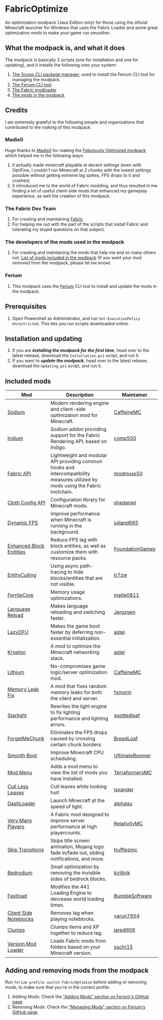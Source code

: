 # FabricOptimize
An optimization modpack (Java Edition only) for those using the ofiicial Minecraft launcher for Windows that uses the Fabric Loader and some great optimization mods to make your game run smoother.
## What the modpack is, and what it does
The modpack is basically 2 scripts (one for installation and one for updating), and it installs the following onto your system:
1. [The Scoop CLI package manager](https://scoop.sh/), used to install the Ferium CLI tool for managing the modpack.
2. [The Ferium CLI tool](https://github.com/gorilla-devs/ferium)
3. [The Fabric modloader](https://fabricmc.net/)
4. [The mods in the modpack](https://github.com/TechPro424/FabricOptimize#included-mods)
## Credits
I am extremely grateful to the following people and organizations that contributed to the making of this modpack:
### Madis0
Huge thanks to [Madis0](https://github.com/Madis0) for making the [Fabulously Optimized modpack](https://github.com/Fabulously-Optimized/fabulously-optimized) which helped me in the following ways:
1. It actually made minecraft playable at decent settings (even with OptiFine, I couldn't run Minecraft at 2 chunks with the lowest settings possible without getting extreme lag spikes, FPS drops to 0 and crashes)
2. It introduced me to the world of Fabric modding, and thus resulted in me finding a lot of useful client-side mods that enhanced my gameplay experience, as well the creation of this modpack.
### The Fabric Dev Team
1. For creating and maintaining [Fabric](https://fabricmc.net/)
2. For helping me out with the part of the scripts that install Fabric and tolerating my stupid questions on that subject.
### The developers of the mods used in the modpack
1. For creating and maintaining the mods that help me and so many others out. [List of mods included in the modpack](https://github.com/TechPro424/FabricOptimize#included-mods)
(If you want your mod removed from the modpack, please let me know)
### Ferium
1. This modpack uses the [Ferium](https://github.com/gorilla-devs/ferium) CLI tool to install and update the mods in the modpack.
## Prerequisites
1. Open Powershell as Administrator, and run `Set-ExecutionPolicy Unrestricted`. This lets you run scripts downloaded online.
## Installation and updating
1. If you are ***installing the modpack for the first time***, head over to the latest release, download the `Installation.ps1` script, and run it.
2. If you want to ***update the modpack***, head over to the latest release, download the `Updating.ps1` script, and run it.
## Included mods
| Mod | Description | Maintainer |
| ----------- | ----------- | ----------- |
| [Sodium](https://modrinth.com/mod/sodium) | Modern rendering engine and client-side optimization mod for Minecraft. | [CaffeineMC](https://github.com/CaffeineMC) |
| [Indium](https://modrinth.com/mod/indium) | Sodium addon providing support for the Fabric Rendering API, based on Indigo. | [comp500](https://modrinth.com/user/comp500) |
| [Fabric API](https://modrinth.com/mod/fabric-api) | Lightweight and modular API providing common hooks and intercompatibility measures utilized by mods using the Fabric toolchain. | [modmuss50](https://modrinth.com/user/modmuss50) |
| [Cloth Config API](https://modrinth.com/mod/cloth-config) | Configuration library for Minecraft mods. | [shedaniel](https://modrinth.com/user/shedaniel) |
| [Dynamic FPS](https://modrinth.com/mod/dynamic-fps) | Improve performance when Minecraft is running in the background. | [juliand665](https://modrinth.com/user/juliand665) |
| [Enhanced Block Enitities](https://modrinth.com/mod/ebe) | Reduce FPS lag with block entities, as well as customize them with resource packs. | [FoundationGames](https://modrinth.com/user/FoundationGames) |
| [EntityCulling](https://modrinth.com/mod/entityculling) | Using async path-tracing to hide blocks/entities that are not visible. | [tr7zw](https://modrinth.com/user/tr7zw) |
| [FerriteCore](https://modrinth.com/mod/ferrite-core) | Memory usage optimizations. | [malte0811](https://modrinth.com/user/malte0811) |
| [Language Reload](https://modrinth.com/mod/language-reload) | Makes language reloading and switching faster. | [Jerozgen](https://modrinth.com/user/Jerozgen) |
| [LazyDFU](https://modrinth.com/mod/lazydfu) | Makes the game boot faster by deferring non-essential initialization. | [astei](https://modrinth.com/user/astei) |
| [Krypton](https://modrinth.com/mod/krypton) | A mod to optimize the Minecraft networking stack. | [astei](https://modrinth.com/user/astei) |
| [Lithium](https://modrinth.com/mod/lithium) | No-compromises game logic/server optimization mod. | [CaffeineMC](https://github.com/CaffeineMC) |
| [Memory Leak Fix](https://modrinth.com/mod/memoryleakfix) | A mod that fixes random memory leaks for both the client and server. | [fxmorin](https://modrinth.com/user/fxmorin) |
| [Starlight](https://modrinth.com/mod/starlight) | Rewrites the light engine to fix lighting performance and lighting errors. | [spottedleaf](https://modrinth.com/user/spottedleaf) |
| [ForgetMeChunk](https://modrinth.com/mod/forgetmechunk) | Eliminates the FPS drops caused by crossing certain chunk borders. | [BreadLoaf](https://modrinth.com/user/BreadLoaf) |
| [Smooth Boot](https://modrinth.com/mod/smoothboot-fabric) | Improve Minecraft CPU scheduling. | [UltimateBoomer](https://modrinth.com/user/UltimateBoomer) |
| [Mod Menu](https://modrinth.com/mod/modmenu) | Adds a mod menu to view the list of mods you have installed. | [TerraformersMC](https://github.com/TerraformersMC) |
| [Cull Less Leaves](https://modrinth.com/mod/cull-less-leaves) | Cull leaves while looking hot! | [isxander](https://modrinth.com/user/isxander) |
| [DashLoader](https://modrinth.com/mod/dashloader) | Launch Minecraft at the speed of light. | [alphaqu](https://modrinth.com/user/alphaqu) |
| [Very Many Players](https://modrinth.com/mod/vmp-fabric) | A Fabric mod designed to improve server performance at high playercounts. | [RelativityMC](https://github.com/RelativityMC) |
| [Skip Transitions](https://modrinth.com/mod/skip-transitions) | Skips title screen animation, Mojang logo fade in/fade out, sliding notifications, and more. | [trufflezmc](https://modrinth.com/user/trufflezmc) |
| [Bedrodium](https://modrinth.com/mod/bedrodium) | Small optimization by removing the invisible sides of bedrock blocks. | [kirillirik](https://modrinth.com/user/kirillirik) |
| [Fastload](https://modrinth.com/mod/fastload) | Modifies the 441 Loading Engine to decrease world loading times. | [BumbleSoftware](https://github.com/BumbleSoftware) |
| [Client Side Noteblocks](https://modrinth.com/mod/clientsidenoteblocks) | Removes lag when playing noteblocks. | [varun7654](https://github.com/varun7654) |
| [Clumps](https://www.curseforge.com/minecraft/mc-mods/clumps) | Clumps items and XP together to reduce lag. | [jaredlll08](https://github.com/jaredlll08) |
| [Version Mod Loader](https://modrinth.com/mod/vml) | Loads Fabric mods from folders based on your Minecraft version. | [sschr15](https://modrinth.com/user/sschr15) |
## Adding and removing mods from the modpack
Run `ferium profile switch FabricOptimize` before adding or removing mods, to make sure that you're in the correct profile.

1. Adding Mods: Check the ["Adding Mods" section on Ferium's GitHub page](https://github.com/gorilla-devs/ferium#adding-mods)
2. Removing Mods: Check the ["Managing Mods" section on Ferium's GitHub page](https://github.com/gorilla-devs/ferium#managing-mods)
